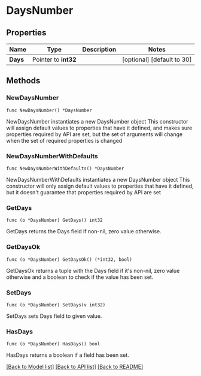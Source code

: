 # DaysNumber

## Properties

Name | Type | Description | Notes
------------ | ------------- | ------------- | -------------
**Days** | Pointer to **int32** |  | [optional] [default to 30]

## Methods

### NewDaysNumber

`func NewDaysNumber() *DaysNumber`

NewDaysNumber instantiates a new DaysNumber object
This constructor will assign default values to properties that have it defined,
and makes sure properties required by API are set, but the set of arguments
will change when the set of required properties is changed

### NewDaysNumberWithDefaults

`func NewDaysNumberWithDefaults() *DaysNumber`

NewDaysNumberWithDefaults instantiates a new DaysNumber object
This constructor will only assign default values to properties that have it defined,
but it doesn't guarantee that properties required by API are set

### GetDays

`func (o *DaysNumber) GetDays() int32`

GetDays returns the Days field if non-nil, zero value otherwise.

### GetDaysOk

`func (o *DaysNumber) GetDaysOk() (*int32, bool)`

GetDaysOk returns a tuple with the Days field if it's non-nil, zero value otherwise
and a boolean to check if the value has been set.

### SetDays

`func (o *DaysNumber) SetDays(v int32)`

SetDays sets Days field to given value.

### HasDays

`func (o *DaysNumber) HasDays() bool`

HasDays returns a boolean if a field has been set.


[[Back to Model list]](../README.md#documentation-for-models) [[Back to API list]](../README.md#documentation-for-api-endpoints) [[Back to README]](../README.md)


